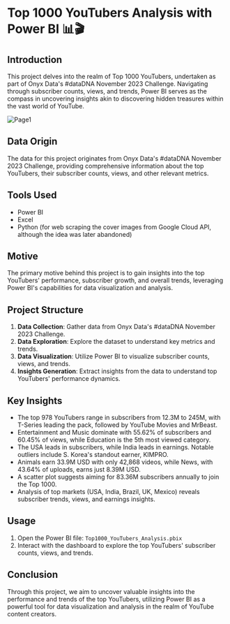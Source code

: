 # Top 1000 YouTubers Analysis with Power BI 📊🎬

## Introduction
This project delves into the realm of Top 1000 YouTubers, undertaken as part of Onyx Data's #dataDNA November 2023 Challenge. Navigating through subscriber counts, views, and trends, Power BI serves as the compass in uncovering insights akin to discovering hidden treasures within the vast world of YouTube.

![Page1]([https://github.com/Subham2510/DS-Analytics-Project-Portfolio/assets/91491744/e7e9c2b7-d63c-45f6-b518-18101cacf362](https://github.com/Subham2510/DS-Analytics-Project-Portfolio/blob/main/Top%201000%20Youtubers%20analyzed_Using%20Power%20BI/Images/Top1000YT%20Page1.png?raw=true))

## Data Origin
The data for this project originates from Onyx Data's #dataDNA November 2023 Challenge, providing comprehensive information about the top YouTubers, their subscriber counts, views, and other relevant metrics.

## Tools Used
- Power BI
- Excel
- Python (for web scraping the cover images from Google Cloud API, although the idea was later abandoned)

## Motive
The primary motive behind this project is to gain insights into the top YouTubers' performance, subscriber growth, and overall trends, leveraging Power BI's capabilities for data visualization and analysis.

## Project Structure
1. **Data Collection**: Gather data from Onyx Data's #dataDNA November 2023 Challenge.
2. **Data Exploration**: Explore the dataset to understand key metrics and trends.
3. **Data Visualization**: Utilize Power BI to visualize subscriber counts, views, and trends.
4. **Insights Generation**: Extract insights from the data to understand top YouTubers' performance dynamics.

## Key Insights
- The top 978 YouTubers range in subscribers from 12.3M to 245M, with T-Series leading the pack, followed by YouTube Movies and MrBeast.
- Entertainment and Music dominate with 55.62% of subscribers and 60.45% of views, while Education is the 5th most viewed category.
- The USA leads in subscribers, while India leads in earnings. Notable outliers include S. Korea's standout earner, KIMPRO.
- Animals earn 33.9M USD with only 42,868 videos, while News, with 43.64% of uploads, earns just 8.39M USD.
- A scatter plot suggests aiming for 83.36M subscribers annually to join the Top 1000.
- Analysis of top markets (USA, India, Brazil, UK, Mexico) reveals subscriber trends, views, and earnings insights.

## Usage
1. Open the Power BI file: `Top1000_YouTubers_Analysis.pbix`
2. Interact with the dashboard to explore the top YouTubers' subscriber counts, views, and trends.

## Conclusion
Through this project, we aim to uncover valuable insights into the performance and trends of the top YouTubers, utilizing Power BI as a powerful tool for data visualization and analysis in the realm of YouTube content creators.
